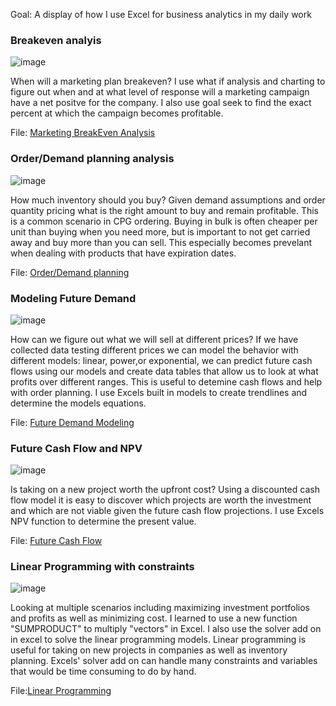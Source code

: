 Goal: A display of how I use Excel for business analytics in my daily work


### Breakeven analyis 
![image](https://github.com/nmaniar9/Excel_for_Business/assets/44175458/12a983fe-172a-44a1-a355-b627458420df)

When will a marketing plan breakeven? I use what if analysis and charting to figure out when and at what level of response will a marketing campaign have a net positve for the company. I also use goal seek to find the exact percent at which the campaign becomes profitable.
  
File: [Marketing BreakEven Analysis](https://github.com/nmaniar9/Excel_for_Business/blob/main/Marketing%20Break%20Even%20Analysis.xlsx)

### Order/Demand planning analysis
![image](https://github.com/nmaniar9/Excel_for_Business/assets/44175458/a1ea258f-8b1a-4c99-8723-29a8d0833aa1)

How much inventory should you buy? Given demand assumptions and order quantity pricing what is the right amount to buy and remain profitable. This is a common scenario in CPG ordering. Buying in bulk is often cheaper per unit than buying when you need more, but is important to not get carried away and buy more than you can sell. This especially becomes prevelant when dealing with products that have expiration dates.

File: [Order/Demand planning](https://github.com/nmaniar9/Excel_for_Business/blob/main/Order%20Demand%20Planning.xlsx)

### Modeling Future Demand
![image](https://github.com/nmaniar9/Excel_for_Business/assets/44175458/fce69ed5-5c07-4765-b09b-ead9e9733e3e)

How can we figure out what we will sell at different prices? If we have collected data testing different prices we can model the behavior with different models: linear, power,or exponential, we can predict future cash flows using our models and create data tables that allow us to look at what profits over different ranges. This is useful to detemine cash flows and help with order planning. I use Excels built in models to create trendlines and determine the models equations. 

File: [Future Demand Modeling](https://github.com/nmaniar9/Excel_for_Business/blob/main/Modeling%20future%20demand%20.xlsx)

### Future Cash Flow and NPV
![image](https://github.com/nmaniar9/Excel_for_Business/assets/44175458/8ddbbaaa-6bcf-421e-851f-c5dccf856510)

Is taking on a new project worth the upfront cost? Using a discounted cash flow model it is easy to discover which projects are worth the investment and which are not viable given the future cash flow projections. I use Excels NPV function to determine the present value.

File: [Future Cash Flow](https://github.com/nmaniar9/Excel_for_Business/blob/main/Future%20Cash%20Flow.xlsx)

### Linear Programming with constraints
![image](https://github.com/nmaniar9/Excel_for_Business/assets/44175458/bc14a99b-ed43-4878-909d-d6dd61a2bfe9)

Looking at multiple scenarios including maximizing investment portfolios and profits as well as minimizing cost. I learned to use a new function "SUMPRODUCT" to multiply "vectors" in Excel. I also use the solver add on in excel to solve the linear programming models. Linear programming is useful for taking on new projects in companies as well as inventory planning. Excels' solver add on can handle many constraints and variables that would be time consuming to do by hand. 

File:[Linear Programming](https://github.com/nmaniar9/Excel_for_Business/blob/main/Linear%20Programming.xlsx)


